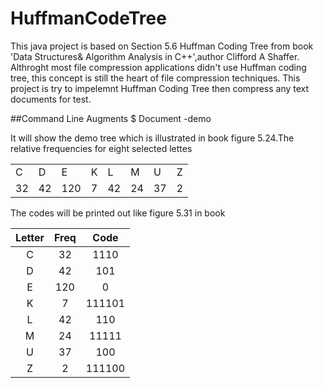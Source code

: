 # HuffmanCodeTree
This java project is based on Section 5.6 Huffman Coding Tree from book 'Data Structures& Algorithm Analysis in C++',author Clifford A Shaffer. Althroght most file compression applications didn't use Huffman coding tree, this concept is still the heart of file compression techniques. This project is try to impelemnt Huffman Coding Tree then compress any text documents for test.

##Command Line Augments
$ Document -demo
   
It will show the demo tree which is illustrated in book figure 5.24.The relative frequencies for eight selected lettes

| | | | | | | | | 
|---|---|---|---|---|---|---|---|
|C|D|E|K|L|M|U|Z|
|32|42|120|7|42|24|37|2|

The codes will be printed out like figure 5.31 in book

|Letter|Freq|Code|
|:---:|:---:|:---:|
|C|32|1110|
|D|42|101|
|E|120|0|
|K|7|111101|
|L|42|110|
|M|24|11111|
|U|37|100|
|Z|2|111100|

   
